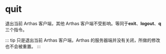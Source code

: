 # quit

退出当前 Arthas 客户端，其他 Arthas 客户端不受影响。等同于**exit**、**logout**、**q**三个指令。

::: tip
只是退出当前 Arthas 客户端，Arthas 的服务器端并没有关闭，所做的修改也不会被重置。
:::
